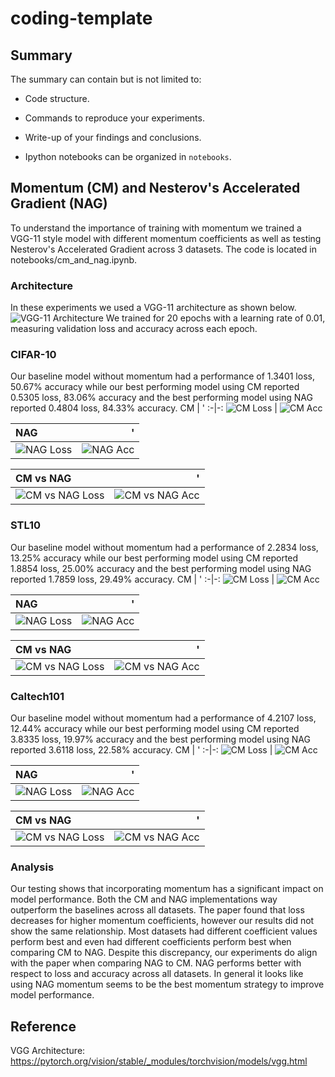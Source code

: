 # coding-template

## Summary

The summary can contain but is not limited to:

- Code structure.

- Commands to reproduce your experiments.

- Write-up of your findings and conclusions.

- Ipython notebooks can be organized in `notebooks`.

## Momentum (CM) and Nesterov's Accelerated Gradient (NAG)

To understand the importance of training with momentum we trained a VGG-11 style model with different momentum coefficients as well as testing Nesterov's Accelerated Gradient across 3 datasets. The code is located in notebooks/cm_and_nag.ipynb.

### Architecture
In these experiments we used a VGG-11 architecture as shown below.
![VGG-11 Architecture](imgs/vgg-11-arch.png)
We trained for 20 epochs with a learning rate of 0.01, measuring validation loss and accuracy across each epoch.

### CIFAR-10
Our baseline model without momentum had a performance of 1.3401 loss, 50.67% accuracy while our best performing model using CM reported 0.5305 loss, 83.06% accuracy and the best performing model using NAG reported 0.4804 loss, 84.33% accuracy.
CM | '
:-|-:
![CM Loss](imgs/lossCMCIFAR.png) | ![CM Acc](imgs/accCMCIFAR.png)

NAG | '
:-|-:
![NAG Loss](imgs/lossNAGCIFAR.png) | ![NAG Acc](imgs/accNAGCIFAR.png)

CM vs NAG | '
:-|-:
![CM vs NAG Loss](imgs/lossCMNAGCIFAR.png) | ![CM vs NAG Acc](imgs/accCMNAGCIFAR.png)

### STL10
Our baseline model without momentum had a performance of 2.2834 loss, 13.25% accuracy while our best performing model using CM reported 1.8854 loss, 25.00% accuracy and the best performing model using NAG reported 1.7859 loss, 29.49% accuracy.
CM | '
:-|-:
![CM Loss](imgs/lossCMSTL.png) | ![CM Acc](imgs/accCMSTL.png)

NAG | '
:-|-:
![NAG Loss](imgs/lossNAGSTL.png) | ![NAG Acc](imgs/accNAGSTL.png)

CM vs NAG | '
:-|-:
![CM vs NAG Loss](imgs/lossCMNAGSTL.png) | ![CM vs NAG Acc](imgs/accCMNAGSTL.png)

### Caltech101

Our baseline model without momentum had a performance of 4.2107 loss, 12.44% accuracy while our best performing model using CM reported 3.8335 loss, 19.97% accuracy and the best performing model using NAG reported 3.6118 loss, 22.58% accuracy.
CM | '
:-|-:
![CM Loss](imgs/lossCMCAL.png) | ![CM Acc](imgs/accCMCAL.png)

NAG | '
:-|-:
![NAG Loss](imgs/lossNAGCAL.png) | ![NAG Acc](imgs/accNAGCAL.png)

CM vs NAG | '
:-|-:
![CM vs NAG Loss](imgs/lossCMNAGCAL.png) | ![CM vs NAG Acc](imgs/accCMNAGCAL.png)


### Analysis
Our testing shows that incorporating momentum has a significant impact on model performance. Both the CM and NAG implementations way outperform the baselines across all datasets. The paper found that loss decreases for higher momentum coefficients, however our results did not show the same relationship. Most datasets had different coefficient values perform best and even had different coefficients perform best when comparing CM to NAG. Despite this discrepancy, our experiments do align with the paper when comparing NAG to CM. NAG performs better with respect to loss and accuracy across all datasets. In general it looks like using NAG momentum seems to be the best momentum strategy to improve model performance.

## Reference

VGG Architecture: https://pytorch.org/vision/stable/_modules/torchvision/models/vgg.html
